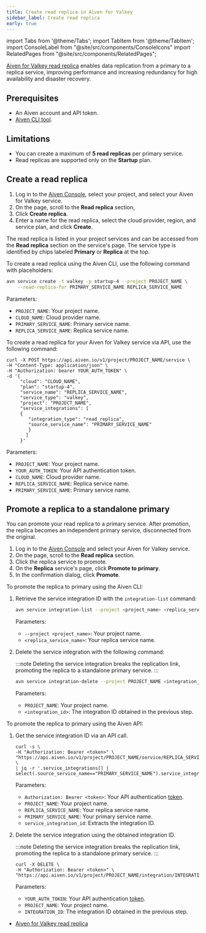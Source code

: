 ```yaml
---
title: Create read replica in Aiven for Valkey
sidebar_label: Create read replica
early: true
---
```


import Tabs from '@theme/Tabs';
import TabItem from '@theme/TabItem';
import ConsoleLabel from "@site/src/components/ConsoleIcons"
import RelatedPages from "@site/src/components/RelatedPages";

[Aiven for Valkey read replica](/docs/products/valkey/concepts/read-replica) enables data replication from a primary to a replica service, improving performance and increasing redundancy for high availability and disaster recovery.

## Prerequisites

- An Aiven account and API token.
- [Aiven CLI tool](https://github.com/aiven/aiven-client).

## Limitations

- You can create a maximum of **5 read replicas** per primary service.
- Read replicas are supported only on the **Startup** plan.

## Create a read replica

<Tabs groupId="method">
<TabItem value="1" label="Aiven Console">

1. Log in to the [Aiven Console](https://console.aiven.io/), select your project,
   and select your Aiven for Valkey service.
1. On the <ConsoleLabel name="overview"/> page, scroll to the **Read replica** section,
1. Click **Create replica**.
1. Enter a name for the read replica, select the cloud provider, region, and service
   plan, and click **Create**.

The read replica is listed in your project services and can be accessed from the
**Read replica** section on the service's <ConsoleLabel name="overview"/> page. The
service type is identified by chips labeled **Primary** or **Replica** at the top.

</TabItem>
<TabItem value="2" label="Aiven CLI">

To create a read replica using the Aiven CLI, use the following command with placeholders:

```bash
avn service create -t valkey -p startup-4 --project PROJECT_NAME \
    --read-replica-for PRIMARY_SERVICE_NAME REPLICA_SERVICE_NAME
```

Parameters:

- `PROJECT_NAME`: Your project name.
- `CLOUD_NAME`: Cloud provider name.
- `PRIMARY_SERVICE_NAME`: Primary service name.
- `REPLICA_SERVICE_NAME`: Replica service name.

</TabItem>
<TabItem value="3" label="Aiven API">

To create a read replica for your Aiven for Valkey service via API, use the following
command:

```shell
curl -X POST https://api.aiven.io/v1/project/PROJECT_NAME/service \
-H "Content-Type: application/json" \
-H "Authorization: bearer YOUR_AUTH_TOKEN" \
-d '{
     "cloud": "CLOUD_NAME",
     "plan": "startup-4",
     "service_name": "REPLICA_SERVICE_NAME",
     "service_type": "valkey",
     "project": "PROJECT_NAME",
     "service_integrations": [
     {
        "integration_type": "read_replica",
        "source_service_name": "PRIMARY_SERVICE_NAME"
        }
       ]
     }'
```

Parameters:

- `PROJECT_NAME`: Your project name.
- `YOUR_AUTH_TOKEN`: Your API authentication token.
- `CLOUD_NAME`: Cloud provider name.
- `REPLICA_SERVICE_NAME`: Replica service name.
- `PRIMARY_SERVICE_NAME`: Primary service name.

</TabItem>
</Tabs>

## Promote a replica to a standalone primary

You can promote your read replica to a primary service. After promotion, the replica
becomes an independent primary service, disconnected from the original.

<Tabs groupId="method">
<TabItem value="1" label="Aiven Console">

1. Log in to the [Aiven Console](https://console.aiven.io/) and select your Aiven for
   Valkey service.
1. On the <ConsoleLabel name="overview"/> page, scroll to the **Read replica** section.
1. Click the replica service to promote.
1. On the **Replica** service's <ConsoleLabel name="overview"/> page, click
   **Promote to primary**.
1. In the confirmation dialog, click **Promote**.

</TabItem>
<TabItem value="2" label="Aiven CLI">

To promote the replica to primary using the Aiven CLI:

1. Retrieve the service integration ID with the `integration-list` command:

   ```bash
   avn service integration-list --project <project_name> <replica_service_name>
   ```

   Parameters:

   - `--project <project_name>`: Your project name.
   - `<replica_service_name>`: Your replica service name.

1. Delete the service integration with the following command:

   :::note
   Deleting the service integration breaks the replication link, promoting the replica
   to a standalone primary service.
   :::

   ```bash
   avn service integration-delete --project PROJECT_NAME <integration_id>
   ```

   Parameters:

   - `PROJECT_NAME`: Your project name.
   - `<integration_id>`: The integration ID obtained in the previous step.

</TabItem>
<TabItem value="3" label="Aiven API">

To promote the replica to primary using the Aiven API:

1. Get the service integration ID via an API call.

   ```shell
   curl -s \
   -H "Authorization: Bearer <token>" \
   "https://api.aiven.io/v1/project/PROJECT_NAME/service/REPLICA_SERVICE_NAME/integration" \
   | jq -r '.service_integrations[] | select(.source_service_name=="PRIMARY_SERVICE_NAME").service_integration_id'
   ```

   Parameters:

   - `Authorization: Bearer <token>`: Your API authentication
     [token](/docs/platform/concepts/authentication-tokens).
   - `PROJECT_NAME`: Your project name.
   - `REPLICA_SERVICE_NAME`: Your replica service name.
   - `PRIMARY_SERVICE_NAME`: Your primary service name.
   - `service_integration_id`: Extracts the integration ID.

1. Delete the service integration using the obtained integration ID.

   :::note
   Deleting the service integration breaks the replication link, promoting the replica
   to a standalone primary service.
   :::

   ```shell
   curl -X DELETE \
   -H "Authorization: Bearer <token>" \
   "https://api.aiven.io/v1/project/PROJECT_NAME/integration/INTEGRATION_ID"

   ```

   Parameters:

   - `YOUR_AUTH_TOKEN`: Your API authentication
     [token](/docs/platform/concepts/authentication-tokens).
   - `PROJECT_NAME`: Your project name.
   - `INTEGRATION_ID`: The integration ID obtained in the previous step.


</TabItem>
</Tabs>

<RelatedPages/>

- [Aiven for Valkey read replica](/docs/products/valkey/concepts/read-replica)

